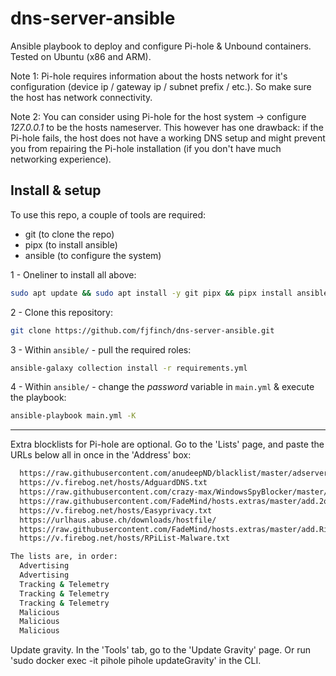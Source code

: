 # dns-server-ansible
Ansible playbook to deploy and configure Pi-hole & Unbound containers. Tested on Ubuntu (x86 and ARM).

Note 1: Pi-hole requires information about the hosts network for it's configuration (device ip / gateway ip / subnet prefix / etc.). So make sure the host has network connectivity.

Note 2: You can consider using Pi-hole for the host system -> configure *127.0.0.1* to be the hosts nameserver. This however has one drawback: if the Pi-hole fails, the host does not have a working DNS setup and might prevent you from repairing the Pi-hole installation (if you don't have much networking experience).

## Install & setup
To use this repo, a couple of tools are required:

* git (to clone the repo)
* pipx (to install ansible)
* ansible (to configure the system)

1 - Oneliner to install all above:
```bash
sudo apt update && sudo apt install -y git pipx && pipx install ansible --include-deps && . ~/.profile
```

2 - Clone this repository:
```bash
git clone https://github.com/fjfinch/dns-server-ansible.git
```

3 - Within `ansible/` - pull the required roles:
```bash
ansible-galaxy collection install -r requirements.yml
```

4 - Within `ansible/` - change the *password* variable in `main.yml` & execute the playbook:
```bash
ansible-playbook main.yml -K
```

---

Extra blocklists for Pi-hole are optional. Go to the 'Lists' page, and paste the URLs below all in once in the 'Address' box:
```bash
  https://raw.githubusercontent.com/anudeepND/blacklist/master/adservers.txt
  https://v.firebog.net/hosts/AdguardDNS.txt
  https://raw.githubusercontent.com/crazy-max/WindowsSpyBlocker/master/data/hosts/spy.txt
  https://raw.githubusercontent.com/FadeMind/hosts.extras/master/add.2o7Net/hosts
  https://v.firebog.net/hosts/Easyprivacy.txt
  https://urlhaus.abuse.ch/downloads/hostfile/
  https://raw.githubusercontent.com/FadeMind/hosts.extras/master/add.Risk/hosts
  https://v.firebog.net/hosts/RPiList-Malware.txt

The lists are, in order:
  Advertising
  Advertising
  Tracking & Telemetry
  Tracking & Telemetry
  Tracking & Telemetry
  Malicious
  Malicious
  Malicious
```

Update gravity. In the 'Tools' tab, go to the 'Update Gravity' page. Or run 'sudo docker exec -it pihole pihole updateGravity' in the CLI.
